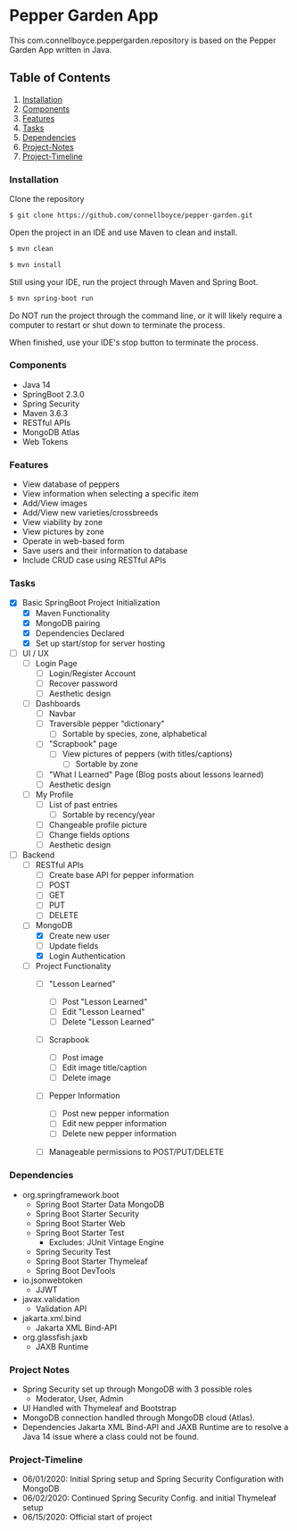 # Pepper Garden App
This com.connellboyce.peppergarden.repository is based on the Pepper Garden App written in Java.

## Table of Contents
1. [Installation](#Installation)
2. [Components](#Components)
3. [Features](#Features)
4. [Tasks](#Tasks)
5. [Dependencies](#Dependencies)
6. [Project-Notes](#Project-Notes)
7. [Project-Timeline](#Project-Timeline)


### **Installation**
Clone the repository
```bash
$ git clone https://github.com/connellboyce/pepper-garden.git
```

Open the project in an IDE and use Maven to clean and install.
```bash
$ mvn clean
```
```bash
$ mvn install
```

Still using your IDE, run the project through Maven and Spring Boot.
```bash
$ mvn spring-boot run
```
Do NOT run the project through the command line, or it will likely require a computer to restart or shut down to terminate the process.

When finished, use your IDE's stop button to terminate the process.


### **Components**
* Java 14
* SpringBoot 2.3.0
* Spring Security
* Maven 3.6.3
* RESTful APIs
* MongoDB Atlas
* Web Tokens


### **Features**
* View database of peppers
* View information when selecting a specific item
* Add/View images
* Add/View new varieties/crossbreeds
* View viability by zone
* View pictures by zone
* Operate in web-based form
* Save users and their information to database
* Include CRUD case using RESTful APIs


### **Tasks**
- [x] Basic SpringBoot Project Initialization
    - [x] Maven Functionality
    - [x] MongoDB pairing
    - [x] Dependencies Declared
    - [x] Set up start/stop for server hosting
- [ ] UI / UX
    - [ ] Login Page
        - [ ] Login/Register Account
        - [ ] Recover password
        - [ ] Aesthetic design
    - [ ] Dashboards
        - [ ] Navbar
        - [ ] Traversible pepper "dictionary"
            - [ ] Sortable by species, zone, alphabetical
        - [ ] "Scrapbook" page
            - [ ] View pictures of peppers (with titles/captions)
                - [ ] Sortable by zone
        - [ ] "What I Learned" Page (Blog posts about lessons learned)
        - [ ] Aesthetic design
    - [ ] My Profile
        - [ ] List of past entries
            - [ ] Sortable by recency/year
        - [ ] Changeable profile picture
        - [ ] Change fields options
        - [ ] Aesthetic design
- [ ] Backend
    - [ ] RESTful APIs
        - [ ] Create base API for pepper information
        - [ ] POST
        - [ ] GET
        - [ ] PUT
        - [ ] DELETE
    - [ ] MongoDB
        - [x] Create new user
        - [ ] Update fields
        - [x] Login Authentication
    - [ ] Project Functionality
        - [ ] "Lesson Learned"
            - [ ] Post "Lesson Learned"
            - [ ] Edit "Lesson Learned"
            - [ ] Delete "Lesson Learned"
        - [ ] Scrapbook
            - [ ] Post image
            - [ ] Edit image title/caption
            - [ ] Delete image
        - [ ] Pepper Information
            - [ ] Post new pepper information
            - [ ] Edit new pepper information
            - [ ] Delete new pepper information
        - [ ] Manageable permissions to POST/PUT/DELETE


### **Dependencies**
* org.springframework.boot
	* Spring Boot Starter Data MongoDB
	* Spring Boot Starter Security
	* Spring Boot Starter Web
	* Spring Boot Starter Test
		* Excludes: JUnit Vintage Engine
	* Spring Security Test
	* Spring Boot Starter Thymeleaf
	* Spring Boot DevTools
* io.jsonwebtoken
	* JJWT
* javax.validation
	* Validation API
* jakarta.xml.bind
	* Jakarta XML Bind-API
* org.glassfish.jaxb
	* JAXB Runtime


### **Project Notes**
* Spring Security set up through MongoDB with 3 possible roles
	* Moderator, User, Admin
* UI Handled with Thymeleaf and Bootstrap
* MongoDB connection handled through MongoDB cloud (Atlas).
* Dependencies Jakarta XML Bind-API and JAXB Runtime are to resolve a Java 14 issue where a class could not be found.

### **Project-Timeline**
* 06/01/2020: Initial Spring setup and Spring Security Configuration with MongoDB
* 06/02/2020: Continued Spring Security Config. and initial Thymeleaf setup
* 06/15/2020: Official start of project